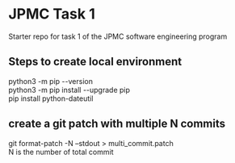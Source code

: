 # JPMC Task 1
Starter repo for task 1 of the JPMC software engineering program

## Steps to create local environment
python3 -m pip --version  
python3 -m pip install --upgrade pip  
pip install python-dateutil  

## create a git patch with multiple N commits
git format-patch -N –stdout > multi_commit.patch  
N is the number of total commit  